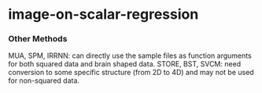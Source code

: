 # image-on-scalar-regression


### Other Methods
MUA, SPM, IRRNN: can directly use the sample files as function arguments for both squared data and brain shaped data.
STORE, BST, SVCM: need conversion to some specific structure (from 2D to 4D) and may not be used for non-squared data.

